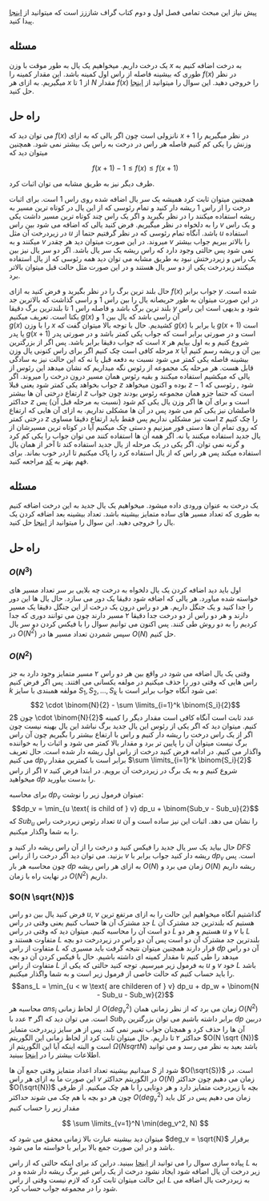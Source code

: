 پیش نیاز این مبحث تمامی فصل اول و دوم کتاب گراف شاززز است که میتوانید از [اینجا](https://gtoi.shaazzz.ir/) پیدا کنید.
## مسئله
یک درخت داریم. میخواهیم یک یال به طور موقت با وزن $x$ به درخت اضافه کنیم به طوری که بیشینه فاصله از راس اول کمینه باشد. این مقدار کمینه را $f(x)$ در نظر میگیریم. به ازای هر $x$ از $1$ تا $N$ مقدار
$f(x)$ را خروجی دهید. این سوال را میتوانید از [اینجا](https://codeforces.com/problemset/problem/1632/E2) حل کنید.

## راه حل

می توان دید که $f(x)$ نانزولی است چون اگر یالی که به ازای
$x + 1$ 
در نظر میگیریم را وزنش را یکی کم کنیم فاصله هر راس در درخت به راس یک بیشتر نمی شود.
همچنین میتوان دید که 

$$ f(x + 1) - 1 \leq f(x) \leq f(x + 1)$$

طرف دیگر نیز به طریق مشابه می توان اثبات کرد. 

همچنین میتوان ثابت کرد همیشه یک سر یال اضافه شده روی راس 1 است. برای اثبات درخت را از راس 1 ریشه دار کنید و تمام رئوسی که از این یال در کوتاه ترین مسیر به ریشه استفاده میکنند را در نظر بگیرید و اگر یک راس چند کوتاه ترین مسیر داشت یکی را به دلخواه در نظر میگیریم. فرض کنید یالی که اضافه می شود بین راس $v$ و یک راس در زیردرخت آن مثل $u$ باشد. آنگاه تمام رئوسی که در نظر گرفتیم حتما از $u$ استفاده میکنند و به $v$ میروند. در این صورت میتوان دید هر چقدر $v$ را بالاتر ببریم جواب بیشتر نمی شود پس حالتی وجود دارد که راس ریشه یک سر یال باشد. اگر دو سر یال نیز بین یک راس و زیردرختش نبود به طریق مشابه می توان دید همه رئوسی که از یال استفاده میکنند زیردرخت یکی از دو سر یال هستند و در این صورت مثل حالت قبل میتوان بالاتر برد.

حال بلند ترین برگ را در نظر بگیرید و فرض کنید به ازای $f(x)$ جواب برابر $y$ شده است. در این صورت میتوان به طور حریصانه یال را بین راس 1 و راسی گذاشت که بالاترین جد بلند ترین برگ باشد و فاصله راس 1 تا بلندترین برگ دقیقا $y$ شود و بدیهی است این راس یکتا است. تعریف میکنیم $g(x)$ آن راسی باشد که یال بین 1 و  
$g(x)$ را با وزن $x$ کشیدیم. حال با توجه بالا میتوان گفت که $g(x)$ یا برابر با $g(x + 1)$ است یا پدر $g(x + 1)$ است و در صورتی برابر است که جواب یکی کمتر باشد و در صورتی پدر است که جواب دقیقا برابر باشد. پس اگر از بزرگترین $x$ شروع کنیم و به اول بیایم هر مرحله کافی است چک کنیم اگر برای راس کنونی یال وزن $x$ بین آن و ریشه رسم کنیم آیا بیشینه فاصله یکی کمتر می شود نسبت به دفعه قبل یا نه که این حالت نیز به سادگی قابل هست. هر مرحله یک مجموعه از رئوس نگه میداریم که نشان میدهد این رئوس از یالی که میکشیم استفاده میکنند و بقیه رئوس همان مسیر درون درخت را میروند. اگر جواب بخواهد یکی کمتر شود یعنی قبلا $z$ بوده و اکنون میخواهد 
$z - 1$
شود , رئوسی که ارتفاع درختی آن ها بیشتر $z$ است که حتما جزو همان مجموعه رئوس بودند چون جواب حداکثر $z$ است و برای آن ها اگر وزن یال یکی کم شود (نسبت به مرحله قبل آن) پس فاصلشان نیز یکی کم می شود پس در آن ها مشکلی نداریم. به ازای آن هایی که ارتفاع درختی کمتر $z$ است نیز مشکلی نداریم پس فقط باید ارتفاع دقیقا مساوی $z$ را چک کنیم که روی تمام آن ها دستی فور میزنیم و دستی چک میکنیم آیا در کوتاه ترین مسیرشان از یال جدید استفاده میکنند یا نه. اگر همه آن ها استفاده کنند می توان جواب را یکی کم کرد و گرنه نمی توان. اگر یکی در یک مرحله از یال جدید استفاده کند تا آخر از همان یال استفاده میکند پس هر راس که از یال استفاده کرد را پاک  میکنیم تا اردر خوب بماند. برای فهم بهتر به [کد](https://codeforces.com/contest/1632/submission/242562307) مراجعه کنید.


## مسئله 
یک درخت به عنوان ورودی داده میشود. میخواهیم یک یال جدید به این درخت اضافه کنیم به طوری که تعداد مسیر های ساده متمایز بیشینه باشد. تعداد بیشینه بعد اضافه کردن یک یال را خروجی دهید. این سوال را میتوانید از [اینجا](https://codeforces.com/problemset/problem/1179/D) حل کنید.



## راه حل 
### $O(N^3)$
اول باید دید اضافه کردن یک یال دلخواه به درخت چه بلایی بر سر تعداد مسیر های خواسته شده میاورد. هر یالی که اضافه شود دقیقا یک دور می سازد. حال یال ها این دور را جدا کنید و یک جنگل داریم. هر دو راس درون یک درخت از این جنگل دقیقا یک مسیر دارند و هر دو راس از دو درخت جدا دقیقا ۲ مسیر دارند چون می توانند دوری که جدا کردیم را به دو روش طی کنند. پس اکنون می توانیم سوال را با فیکس کردن دو سر یال در $O(N ^ 2)$ سپس شمردن تعداد مسیر ها در $O(N)$ حل کنیم.

### $O(N ^ 2)$
وقتی یک یال اضافه می شود در واقع بین هر دو راس ۲ مسیر متمایز وجود دارد به جز راس هایی که وقتی دور را حذف میکنیم در مولفه یکسانی می افتند. پس اگر فرض کنیم $k$ مولفه همبندی با سایز $S_1, S_2, \dots, S_k$ می شود آنگاه جواب برابر است با:
$$2 \cdot \binom{N}{2} - \sum \limits_{i=1}^k \binom{S_i}{2}$$
چون
$2 \cdot \binom{N}{2}$ عدد ثابت است آنگاه کافی است مقدار دیگر را کمینه کنیم. 
میتوان دید که اگر یکی از رئوس این یال جدید برگ نباشد این یال بهینه نیست چون اگر از یک راس درخت را ریشه دار کنیم و راس با ارتفاع بیشتر را بگیریم چون آن راس برگ نیست میتوان آن را پایین تر برد و مقدار بالا کمتر می شود و اثبات را به خواننده واگذار می کنیم. در ادامه فرض کنید درخت از راس  اول ریشه دار شده است. حال تعریف می کنیم $dp_v$ برابر است با کمترین مقدار $\sum \limits_{i=1}^k \binom{S_i}{2}$ اگر از راس $v$ شروع کنیم و به یک برگ در زیردرخت آن برویم. در ابتدا فرض کنید میخواهید $dp$ را بدست بیاورید.

برای محاسبه $dp_v$ میتوان فرمول زیر را نوشت:
$$dp_v = \min_{u \text{ is child of } v} dp_u + \binom{Sub_v - Sub_u}{2}$$
که $Sub_u$ تعداد رئوس زیردرخت راس $u$ را نشان می دهد. اثبات این نیز ساده است و آن را به شما واگذار میکنیم.

حال بیاید یک سر یال جدید را فیکس کنید و درخت را از آن راس ریشه دار کنید و $DFS$ بزنید. می توان دید اگر درخت را از راس $v$ ریشه دار کنید جواب برابر با $dp_v$ است. پس چون محاسبه هر بار $dp$ به ازای هر راس ریشه $O(N)$ زمان می برد و $O(N)$ ریشه داریم در نهایت راه با زمان $O(N^2)$ داریم. 

### $O(N \sqrt{N})$
فرض کنید یال بین دو راس $u$, $v$ گذاشتیم آنگاه میخواهیم این حالت را به ازای مرتفع ترین جد مشترک آن ها حساب کنیم یعنی وقتی در راس $L$ هستیم که بلندترین جد مشترک آن دو است آن را محاسبه کنیم. میتوان دید که 
وقتی در راس $L$ هستیم و هر دو $u$ و $v$ با $L$ متفاوت هستند و $L$ بلندترین جد مشترک آن دو است پس آن دو راس در زیردرخت دو بچه متفاوت از راس $L$ قرار دارند همچنین میتوان نتیجه گرفت باید مسیری که $dp$ آن دو راس میدهد را طی کنیم تا مقدار کمینه ای داشته باشیم. حال با فیکس کردن آن دو بچه متفاوت از راس $L$ به فرمول زیر میرسیم. توجه کنید حالتی که یکی از $u$ و $v$ خود $L$ باشد را باید حساب کنیم که حالت خاصی از فرمول زیر است و به شما واگذار میکنیم. 
$$ans_L = \min_{u < w \text{ are childeren of } v} dp_u + dp_w + \binom{N - Sub_u - Sub_w}{2}$$
محاسبه هر $ans_i$ از لحاظ زمانی $O(deg_v^2)$ زمان می برد که از نظر زمانی همان $O(N^2)$ است. می توان دید که اگر ۳ عدد با $Sub_v$ برابر داشته باشیم می توان بزرگترین $dp$ دربین آن ها را حذف کرد و همچنان جواب تغییر نمی کند. پس از هر سایز زیردرخت متمایز حداکثر ۲ تا داریم. حال میتوان ثابت کرد از لحاظ زمانی این الگوریتم $O(N \sqrt {N})$ است و البته اینکه آیا این الگوریتم از $\Omega(N sqrt{N})$  باشد بعید به نظر می رسد و می توانید اطلاعات بیشتر را در [اینجا](https://codeforces.com/blog/entry/67891?#comment-521451) ببینید.

میدانیم
بیشینه تعداد اعداد متمایز وقتی جمع آن ها $S$ شود از 
$O(\sqrt{S})$
است.
در این صورت ما به ازای هر راس $v$ در الگوریتم حداکثر $O(N)$ زمان می دهیم چون حداکثر $O(\sqrt{N})$ بچه با زیردرخت متمایز دارد و هر دوتایی را با هم چک میکنیم. از طرفی چون هر دو بچه با هم چک می شوند حداکثر $O(deg_v^2)$ زمان می دهیم پس در کل باید مقدار زیر را حساب کنیم

$$ \sum \limits_{v=1}^N \min(deg_v^2, N) $$

میتوان دید بیشینه عبارت بالا زمانی محقق می شود که $deg_v = \sqrt{N}$ برقرار باشد و در این صورت جمع بالا برابر با خواسته ما می شود. 

پیاده سازی سوال را می توانید از [اینحا](https://codeforces.com/contest/1179/submission/232388194) ببینید. 
دراین کد برای اینکه حالتی که از راس $L$ به زیر درخت آن یال اضافه شود ایجاد نشود درخت از یک راس غیر برگ ریشه دار شده و در این حالت میتوان ثابت کرد که لازم نیست وقتی از راس $L$ به زیردرخت یال اضافه می شود را در مجموعه جواب حساب کرد. 
